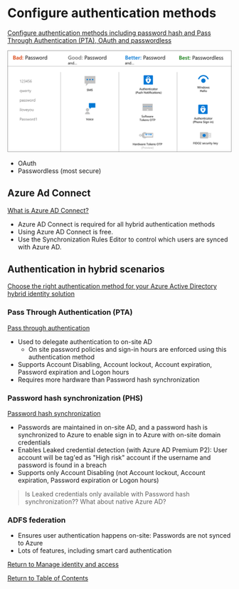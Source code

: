 # Configure authentication methods

[Configure authentication methods including password hash and Pass Through Authentication (PTA), OAuth and passwordless](https://docs.microsoft.com/en-us/azure/active-directory/authentication/concept-authentication-methods)

![Azure AD Authentication methods](img/authentication-methods.png)
* OAuth
* Passwordless (most secure)

## Azure Ad Connect

[What is Azure AD Connect?](https://docs.microsoft.com/en-us/azure/active-directory/hybrid/whatis-azure-ad-connect)

* Azure AD Connect is required for all hybrid authentication methods
* Using Azure AD Connect is free.
* Use the Synchronization Rules Editor to control which users are synced with Azure AD.

## Authentication in hybrid scenarios

[Choose the right authentication method for your Azure Active Directory hybrid identity solution](https://docs.microsoft.com/en-us/azure/security/fundamentals/choose-ad-authn)

### Pass Through Authentication (PTA)
[Pass through authentication](https://docs.microsoft.com/en-us/azure/active-directory/hybrid/how-to-connect-pta-how-it-works)
* Used to delegate authentication to on-site AD
   * On site password policies and sign-in hours are enforced using this authentication method
* Supports Account Disabling, Account lockout, Account expiration, Password expiration and Logon hours
* Requires more hardware than Password hash synchronization

### Password hash synchronization (PHS)
[Password hash synchronization](https://docs.microsoft.com/en-us/azure/active-directory/hybrid/whatis-phs)
* Passwords are maintained in on-site AD, and a password hash is synchronized to Azure to enable sign in to Azure with on-site domain credentials
* Enables Leaked credential detection (with Azure AD Premium P2): User account will be tag'ed as "High risk" account if the username and password is found in a breach
* Supports only Account Disabling (not Account lockout, Account expiration, Password expiration or Logon hours)
> Is Leaked credentials only available with Password hash synchronization?? What about native Azure AD? 

### ADFS federation
* Ensures user authentication happens on-site: Passwords are not synced to Azure
* Lots of features, including smart card authentication

[Return to Manage identity and access](README.md)

[Return to Table of Contents](../README.md)
